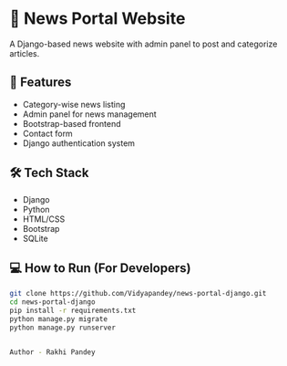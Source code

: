 # 📰 News Portal Website

A Django-based news website with admin panel to post and categorize articles.

## 🔧 Features
- Category-wise news listing
- Admin panel for news management
- Bootstrap-based frontend
- Contact form
- Django authentication system

## 🛠️ Tech Stack
- Django
- Python
- HTML/CSS
- Bootstrap
- SQLite

## 💻 How to Run (For Developers)
```bash
git clone https://github.com/Vidyapandey/news-portal-django.git
cd news-portal-django
pip install -r requirements.txt
python manage.py migrate
python manage.py runserver


Author - Rakhi Pandey 
